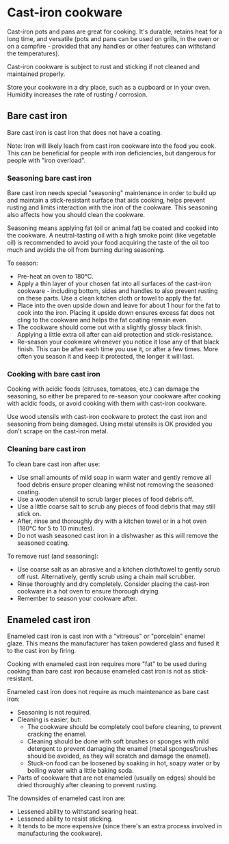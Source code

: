 # Cast-iron cookware

Cast-iron pots and pans are great for cooking. It's durable, retains heat for a long time, and versatile (pots and pans
can be used on grills, in the oven or on a campfire - provided that any handles or other features can withstand the
temperatures).

Cast-iron cookware is subject to rust and sticking if not cleaned and maintained properly.

Store your cookware in a dry place, such as a cupboard or in your oven. Humidity increases the rate of rusting /
corrosion.

## Bare cast iron

Bare cast iron is cast iron that does not have a coating.

Note: Iron will likely leach from cast iron cookware into the food you cook. This can be beneficial for people with iron
deficiencies, but dangerous for people with "iron overload".

### Seasoning bare cast iron

Bare cast iron needs special "seasoning" maintenance in order to build up and maintain a stick-resistant surface that
aids cooking, helps prevent rusting and limits interaction with the iron of the cookware. This seasoning also affects
how you should clean the cookware.

Seasoning means applying fat (oil or animal fat) be coated and cooked into the cookware. A neutral-tasting oil with a
high smoke point (like vegetable oil) is recommended to avoid your food acquiring the taste of the oil too much and
avoids the oil from burning during seasoning.

To season:

- Pre-heat an oven to 180°C.
- Apply a thin layer of your chosen fat into all surfaces of the cast-iron cookware - including bottom, sides and
  handles to also prevent rusting on these parts. Use a clean kitchen cloth or towel to apply the fat.
- Place into the oven upside down and leave for about 1 hour for the fat to cook into the iron. Placing it upside down
  ensures excess fat does not cling to the cookware and helps the fat coating remain even.
- The cookware should come out with a slightly glossy black finish. Applying a little extra oil after can aid
  protection and stick-resistance.
- Re-season your cookware whenever you notice it lose any of that black finish. This can be after each time you use it,
  or after a few times. More often you season it and keep it protected, the longer it will last.

### Cooking with bare cast iron

Cooking with acidic foods (citruses, tomatoes, etc.) can damage the seasoning, so either be prepared to re-season your
cookware after cooking with acidic foods, or avoid cooking with them with cast-iron cookware.

Use wood utensils with cast-iron cookware to protect the cast iron and seasoning from being damaged. Using metal
utensils is OK provided you don't scrape on the cast-iron metal.

### Cleaning bare cast iron

To clean bare cast iron after use:

- Use small amounts of mild soap in warm water and gently remove all food debris ensure proper cleaning whilst not
  removing the seasoned coating.
- Use a wooden utensil to scrub larger pieces of food debris off.
- Use a little coarse salt to scrub any pieces of food debris that may still stick on.
- After, rinse and thoroughly dry with a kitchen towel or in a hot oven (180°C for 5 to 10 minutes).
- Do not wash seasoned cast iron in a dishwasher as this will remove the seasoned coating.

To remove rust (and seasoning):

- Use coarse salt as an abrasive and a kitchen cloth/towel to gently scrub off rust. Alternatively, gently scrub
  using a chain mail scrubber.
- Rinse thoroughly and dry completely. Consider placing the cast-iron cookware in a hot oven to ensure thorough drying.
- Remember to season your cookware after.

## Enameled cast iron

Enameled cast iron is cast iron with a "vitreous" or "porcelain" enamel glaze. This means the manufacturer has taken
powdered glass and fused it to the cast iron by firing.

Cooking with enameled cast iron requires more "fat" to be used during cooking than bare cast iron because enameled cast
iron is not as stick-resistant.

Enameled cast iron does not require as much maintenance as bare cast iron:

- Seasoning is not required.
- Cleaning is easier, but:
	- The cookware should be completely cool before cleaning, to prevent cracking the enamel.
	- Cleaning should be done with soft brushes or sponges with mild detergent to prevent damaging the
	  enamel (metal sponges/brushes should be avoided, as they will scratch and damage the enamel).
	- Stuck-on food can be loosened by soaking in hot, soapy water or by boiling water with a little baking soda.
- Parts of cookware that are not enameled (usually on edges) should be dried thoroughly after cleaning to prevent
  rusting.

The downsides of enameled cast iron are:

- Lessened ability to withstand searing heat.
- Lessened ability to resist sticking.
- It tends to be more expensive (since there's an extra process involved in manufacturing the cookware).
